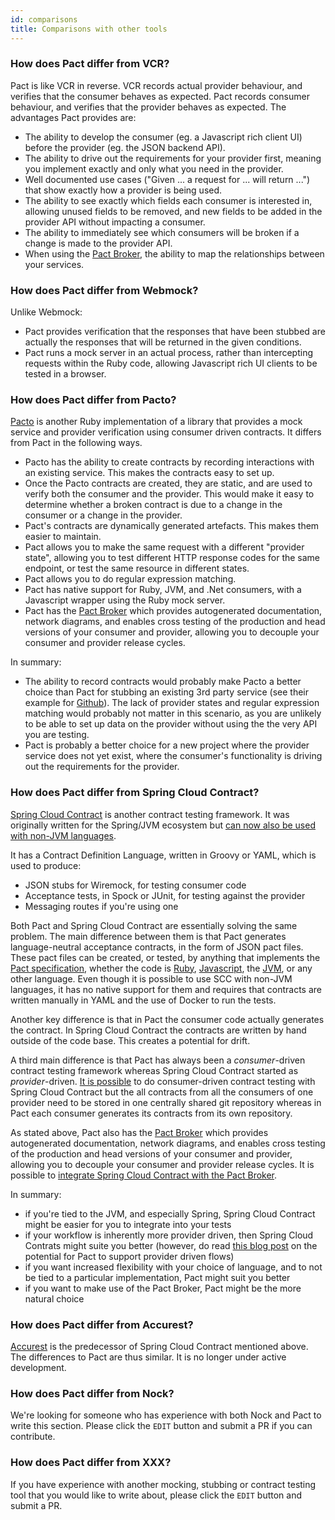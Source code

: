 ```yaml
---
id: comparisons
title: Comparisons with other tools
---
```


### How does Pact differ from VCR?

Pact is like VCR in reverse. VCR records actual provider behaviour, and verifies that the consumer behaves as expected. Pact records consumer behaviour, and verifies that the provider behaves as expected. The advantages Pact provides are:

* The ability to develop the consumer (eg. a Javascript rich client UI) before the provider (eg. the JSON backend API).
* The ability to drive out the requirements for your provider first, meaning you implement exactly and only what you need in the provider.
* Well documented use cases ("Given ... a request for ... will return ...") that show exactly how a provider is being used.
* The ability to see exactly which fields each consumer is interested in, allowing unused fields to be removed, and new fields to be added in the provider API without impacting a consumer.
* The ability to immediately see which consumers will be broken if a change is made to the provider API.
* When using the [Pact Broker](/pact_broker), the ability to map the relationships between your services.

### How does Pact differ from Webmock?

Unlike Webmock:

* Pact provides verification that the responses that have been stubbed are actually the responses that will be returned in the given conditions.
* Pact runs a mock server in an actual process, rather than intercepting requests within the Ruby code, allowing Javascript rich UI clients to be tested in a browser.

### How does Pact differ from Pacto?

[Pacto][pacto] is another Ruby implementation of a library that provides a mock service and provider verification using consumer driven contracts. It differs from Pact in the following ways.

* Pacto has the ability to create contracts by recording interactions with an existing service. This makes the contracts easy to set up.
* Once the Pacto contracts are created, they are static, and are used to verify both the consumer and the provider. This would make it easy to determine whether a broken contract is due to a change in the consumer or a change in the provider.
* Pact's contracts are dynamically generated artefacts. This makes them easier to maintain.
* Pact allows you to make the same request with a different "provider state", allowing you to test different HTTP response codes for the same endpoint, or test the same resource in different states.
* Pact allows you to do regular expression matching.
* Pact has native support for Ruby, JVM, and .Net consumers, with a Javascript wrapper using the Ruby mock server.
* Pact has the [Pact Broker](/pact_broker) which provides autogenerated documentation, network diagrams, and enables cross testing of the production and head versions of your consumer and provider, allowing you to decouple your consumer and provider release cycles.

In summary:

* The ability to record contracts would probably make Pacto a better choice than Pact for stubbing an existing 3rd party service (see their example for [Github][pacto_example]). The lack of provider states and regular expression matching would probably not matter in this scenario, as you are unlikely to be able to set up data on the provider without using the the very API you are testing.
* Pact is probably a better choice for a new project where the provider service does not yet exist, where the consumer's functionality is driving out the requirements for the provider.

### How does Pact differ from Spring Cloud Contract?

[Spring Cloud Contract](https://spring.io/projects/spring-cloud-contract) is another contract testing framework. It was originally written for the Spring/JVM ecosystem but [can now also be used with non-JVM languages](https://spring.io/blog/2018/02/13/spring-cloud-contract-in-a-polyglot-world). 

It has a Contract Definition Language, written in Groovy or YAML, which is used to produce:

 * JSON stubs for Wiremock, for testing consumer code
 * Acceptance tests, in Spock or JUnit, for testing against the provider
 * Messaging routes if you're using one
 
Both Pact and Spring Cloud Contract are essentially solving the same problem. The main difference between them is that Pact generates language-neutral acceptance contracts, in the form of JSON pact files. These pact files can be created, or tested, by anything that implements the [Pact specification](https://github.com/pact-foundation/pact-specification), whether the code is [Ruby](/implementation_guides/ruby/readme), [Javascript](/implementation_guides/javascript), the [JVM](/implementation_guides/jvm), or any other language. Even though it is possible to use SCC with non-JVM languages, it has no native support for them and requires that contracts are written manually in YAML and the use of Docker to run the tests.

Another key difference is that in Pact the consumer code actually generates the contract. In Spring Cloud Contract the contracts are written by hand outside of the code base. This creates a potential for drift.

A third main difference is that Pact has always been a *consumer*-driven contract testing framework whereas Spring Cloud Contract started as *provider*-driven. [It is possible](https://cloud.spring.io/spring-cloud-static/spring-cloud-contract/current/reference/html/using.html#flows-cdc-contracts-external) to do consumer-driven contract testing with Spring Cloud Contract but the all contracts from all the consumers of one provider need to be stored in one centrally shared git repository whereas in Pact each consumer generates its contracts from its own repository.

As stated above, Pact also has the [Pact Broker](/pact_broker) which provides autogenerated documentation, network diagrams, and enables cross testing of the production and head versions of your consumer and provider, allowing you to decouple your consumer and provider release cycles. It is possible to [integrate Spring Cloud Contract with the Pact Broker](https://cloud.spring.io/spring-cloud-static/spring-cloud-contract/current/reference/html/howto.html#how-to-use-pact-broker).

In summary:

 * if you're tied to the JVM, and especially Spring, Spring Cloud Contract might be easier for you to integrate into your tests
 * if your workflow is inherently more provider driven, then Spring Cloud Contrats might suite you better (however, do read [this blog post](https://pactflow.io/blog/tag/contract-testing/) on the potential for Pact to support provider driven flows)
 * if you want increased flexibility with your choice of language, and to not be tied to a particular implementation, Pact might suit you better
 * if you want to make use of the Pact Broker, Pact might be the more natural choice
 

### How does Pact differ from Accurest?
[Accurest](https://github.com/Codearte/accurest) is the predecessor of Spring Cloud Contract mentioned above. The differences to Pact are thus similar. It is no longer under active development.
 
### How does Pact differ from Nock?

We're looking for someone who has experience with both Nock and Pact to write this section. Please click the `EDIT` button and submit a PR if you can contribute.

### How does Pact differ from XXX?

If you have experience with another mocking, stubbing or contract testing tool that you would like to write about, please click the `EDIT` button and submit a PR.

 [pacto]: https://github.com/thoughtworks/pacto
 [pacto_example]: http://thoughtworks.github.io/pacto/usage/

